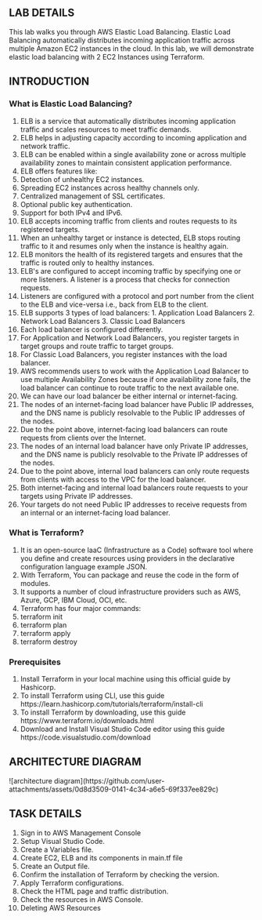 <H2> LAB DETAILS </h2>


This lab walks you through AWS Elastic Load Balancing. Elastic Load Balancing automatically distributes incoming application traffic across multiple Amazon EC2 instances in the cloud. In this lab, we will demonstrate elastic load balancing with 2 EC2 Instances using Terraform.


<H2> INTRODUCTION </h2>
<h3> What is Elastic Load Balancing? </h3>

<ol>			
	<li>	ELB is a service that automatically distributes incoming application traffic and scales resources to meet traffic demands.	</li>
	<li>	ELB helps in adjusting capacity according to incoming application and network traffic.	</li>
	<li>	ELB can be enabled within a single availability zone or across multiple availability zones to maintain consistent application performance.	</li>
	<li>	ELB offers features like:	</li>
	<li>	Detection of unhealthy EC2 instances.	</li>
	<li>	Spreading EC2 instances across healthy channels only.	</li>
	<li>	Centralized management of SSL certificates.	</li>
	<li>	Optional public key authentication.	</li>
	<li>	Support for both IPv4 and IPv6.	</li>
	<li>	ELB accepts incoming traffic from clients and routes requests to its registered targets.	</li>
	<li>	When an unhealthy target or instance is detected, ELB stops routing traffic to it and resumes only when the instance is healthy again.	</li>
	<li>	ELB monitors the health of its registered targets and ensures that the traffic is routed only to healthy instances.	</li>
	<li>	ELB's are configured to accept incoming traffic by specifying one or more listeners. A listener is a process that checks for connection requests.	</li>
	<li>	Listeners are configured with a protocol and port number from the client to the ELB and vice-versa i.e., back from ELB to the client.	</li>
	<li>	ELB supports 3 types of load balancers: 1. Application Load Balancers 2. Network Load Balancers 3. Classic Load Balancers	</li>
	<li>	Each load balancer is configured differently.	</li>
	<li>	For Application and Network Load Balancers, you register targets in target groups and route traffic to target groups.	</li>
	<li>	For Classic Load Balancers, you register instances with the load balancer.	</li>
	<li>	AWS recommends users to work with the Application Load Balancer to use multiple Availability Zones because if one availability zone fails, the load balancer can continue to route traffic to the next available one.	</li>
	<li>	We can have our load balancer be either internal or internet-facing.	</li>
	<li>	The nodes of an internet-facing load balancer have Public IP addresses, and the DNS name is publicly resolvable to the Public IP addresses of the nodes.	</li>
	<li>	Due to the point above, internet-facing load balancers can route requests from clients over the Internet.	</li>
	<li>	The nodes of an internal load balancer have only Private IP addresses, and the DNS name is publicly resolvable to the Private IP addresses of the nodes.	</li>
	<li>	Due to the point above, internal load balancers can only route requests from clients with access to the VPC for the load balancer.	</li>
	<li>	Both internet-facing and internal load balancers route requests to your targets using Private IP addresses.	</li>
	<li>	Your targets do not need Public IP addresses to receive requests from an internal or an internet-facing load balancer.	</li>
</ol>			

<h3> What is Terraform? </h3>

<ol>			
	<li>	It is an open-source IaaC (Infrastructure as a Code) software tool where you define and create resources using providers in the declarative configuration language example JSON. 	</li>
	<li>	With Terraform, You can package and reuse the code in the form of modules. 	</li>
	<li>	It supports a number of cloud infrastructure providers such as AWS, Azure, GCP, IBM Cloud, OCI, etc.  	</li>
	<li>	Terraform has four major commands: 	</li>
	<li>	terraform init 	</li>
	<li>	terraform plan 	</li>
	<li>	terraform apply 	</li>
	<li>	terraform destroy 	</li>
			
</ol>			


			

<h3> Prerequisites </h3>

<ol>			
	<li>	Install Terraform in your local machine using this official guide by Hashicorp. 	</li>
	<li>	To install Terraform using CLI, use this guide https://learn.hashicorp.com/tutorials/terraform/install-cli 	</li>
	<li>	To install Terraform by downloading, use this guide https://www.terraform.io/downloads.html 	</li>
	<li>	Download and Install Visual Studio Code editor using this guide https://code.visualstudio.com/download 	</li>	
			
</ol>			

<H2> ARCHITECTURE DIAGRAM </h2>
![architecture diagram](https://github.com/user-attachments/assets/0d8d3509-0141-4c34-a6e5-69f337ee829c)


<h2> TASK DETAILS </h2>

<ol>			
	<li>	Sign in to AWS Management Console	</li>
	<li>	Setup Visual Studio Code.	</li>
	<li>	Create a Variables file.	</li>
	<li>	Create EC2, ELB and its components in main.tf file	</li>
	<li>	Create an Output file.	</li>
	<li>	Confirm the installation of Terraform by checking the version.	</li>
	<li>	Apply Terraform configurations.	</li>
	<li>	Check the HTML page and traffic distribution.	</li>
	<li>	Check the resources in AWS Console.	</li>
	<li>	Deleting AWS Resources	</li>
<ol>			







